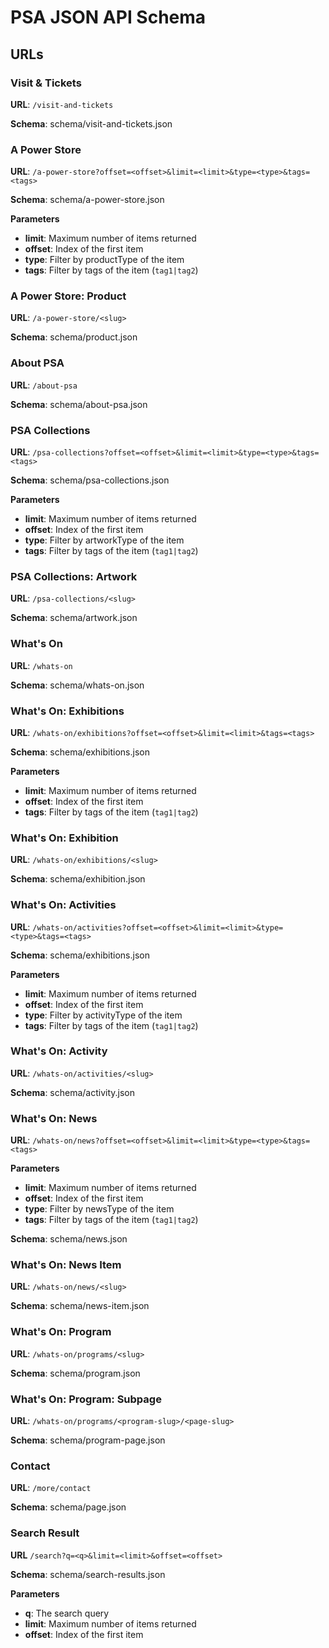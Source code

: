 # PSA JSON API Schema

## URLs

### Visit & Tickets

**URL**: `/visit-and-tickets`
   
**Schema**: schema/visit-and-tickets.json

### A Power Store

**URL**: `/a-power-store?offset=<offset>&limit=<limit>&type=<type>&tags=<tags>`

**Schema**: schema/a-power-store.json

**Parameters**
- **limit**: Maximum number of items returned
- **offset**: Index of the first item
- **type**: Filter by productType of the item
- **tags**: Filter by tags of the item (`tag1|tag2`)

### A Power Store: Product

**URL**: `/a-power-store/<slug>`

**Schema**: schema/product.json

### About PSA

**URL**: `/about-psa`

**Schema**: schema/about-psa.json

### PSA Collections

**URL**: `/psa-collections?offset=<offset>&limit=<limit>&type=<type>&tags=<tags>`

**Schema**: schema/psa-collections.json

**Parameters**
- **limit**: Maximum number of items returned
- **offset**: Index of the first item
- **type**: Filter by artworkType of the item
- **tags**: Filter by tags of the item (`tag1|tag2`)

### PSA Collections: Artwork

**URL**: `/psa-collections/<slug>`

**Schema**: schema/artwork.json

### What's On

**URL**: `/whats-on`

**Schema**: schema/whats-on.json

### What's On: Exhibitions

**URL**: `/whats-on/exhibitions?offset=<offset>&limit=<limit>&tags=<tags>`

**Schema**: schema/exhibitions.json

**Parameters**
- **limit**: Maximum number of items returned
- **offset**: Index of the first item
- **tags**: Filter by tags of the item (`tag1|tag2`)

### What's On: Exhibition

**URL**: `/whats-on/exhibitions/<slug>`

**Schema**: schema/exhibition.json

### What's On: Activities

**URL**: `/whats-on/activities?offset=<offset>&limit=<limit>&type=<type>&tags=<tags>`

**Schema**: schema/exhibitions.json

**Parameters**
- **limit**: Maximum number of items returned
- **offset**: Index of the first item
- **type**: Filter by activityType of the item
- **tags**: Filter by tags of the item (`tag1|tag2`)

### What's On: Activity

**URL**: `/whats-on/activities/<slug>`

**Schema**: schema/activity.json

### What's On: News

**URL**: `/whats-on/news?offset=<offset>&limit=<limit>&type=<type>&tags=<tags>`

**Parameters**
- **limit**: Maximum number of items returned
- **offset**: Index of the first item
- **type**: Filter by newsType of the item
- **tags**: Filter by tags of the item (`tag1|tag2`)

**Schema**: schema/news.json

### What's On: News Item

**URL**: `/whats-on/news/<slug>`

**Schema**: schema/news-item.json

### What's On: Program

**URL**: `/whats-on/programs/<slug>`

**Schema**: schema/program.json

### What's On: Program: Subpage

**URL**: `/whats-on/programs/<program-slug>/<page-slug>`

**Schema**: schema/program-page.json

### Contact

**URL**: `/more/contact`

**Schema**: schema/page.json

### Search Result

**URL** `/search?q=<q>&limit=<limit>&offset=<offset>`

**Schema**: schema/search-results.json

**Parameters**
- **q**: The search query
- **limit**: Maximum number of items returned
- **offset**: Index of the first item


